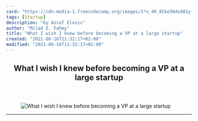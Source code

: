 ```yaml
---
card: "https://cdn-media-1.freecodecamp.org/images/1*v_4R_8Cke5N4s081y-pCeg.jpeg"
tags: [Startup]
description: "by Assaf Elovic"
author: "Milad E. Fahmy"
title: "What I wish I knew before becoming a VP at a large startup"
created: "2021-08-16T11:32:17+02:00"
modified: "2021-08-16T11:32:17+02:00"
---
```

<div class="site-wrapper">
<main id="site-main" class="site-main outer">
<div class="inner">
<article class="post-full post tag-startup tag-leadership tag-management tag-self-improvement tag-technology ">
<header class="post-full-header">
<h1 class="post-full-title">What I wish I knew before becoming a VP at a large startup</h1>
</header>
<figure class="post-full-image">
<picture>
<source media="(max-width: 700px)" sizes="1px" srcset="data:image/gif;base64,R0lGODlhAQABAIAAAAAAAP///yH5BAEAAAAALAAAAAABAAEAAAIBRAA7 1w">
<source media="(min-width: 701px)" sizes="(max-width: 800px) 400px,
(max-width: 1170px) 700px,
1400px" srcset="https://cdn-media-1.freecodecamp.org/images/1*v_4R_8Cke5N4s081y-pCeg.jpeg 300w,
https://cdn-media-1.freecodecamp.org/images/1*v_4R_8Cke5N4s081y-pCeg.jpeg 600w,
https://cdn-media-1.freecodecamp.org/images/1*v_4R_8Cke5N4s081y-pCeg.jpeg 1000w,
https://cdn-media-1.freecodecamp.org/images/1*v_4R_8Cke5N4s081y-pCeg.jpeg 2000w">
<img onerror="this.style.display='none'" src="https://cdn-media-1.freecodecamp.org/images/1*v_4R_8Cke5N4s081y-pCeg.jpeg" alt="What I wish I knew before becoming a VP at a large startup">
</picture>
</figure>
<section class="post-full-content">
<div class="post-content medium-migrated-article">
</div>
<hr>
</section>
</article>
</div>
</main>
</div>
<!-- Google Tag Manager (noscript) -->
<!-- End Google Tag Manager (noscript) -->
